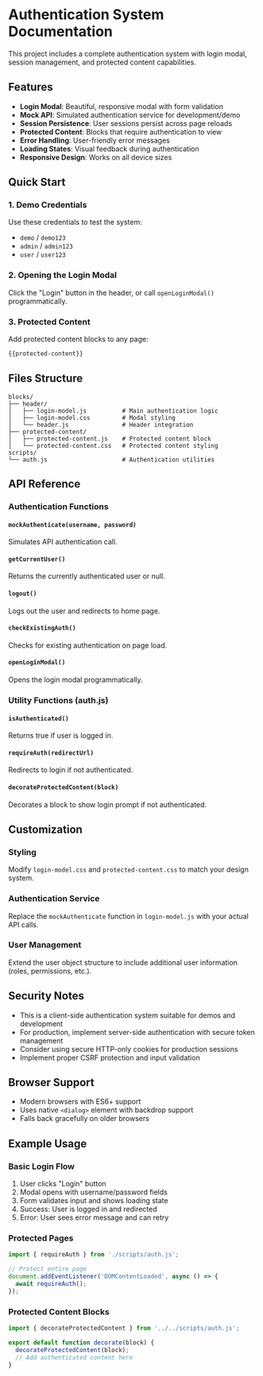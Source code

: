 # Authentication System Documentation

This project includes a complete authentication system with login modal, session management, and protected content capabilities.

## Features

- **Login Modal**: Beautiful, responsive modal with form validation
- **Mock API**: Simulated authentication service for development/demo
- **Session Persistence**: User sessions persist across page reloads
- **Protected Content**: Blocks that require authentication to view
- **Error Handling**: User-friendly error messages
- **Loading States**: Visual feedback during authentication
- **Responsive Design**: Works on all device sizes

## Quick Start

### 1. Demo Credentials

Use these credentials to test the system:
- `demo` / `demo123`
- `admin` / `admin123` 
- `user` / `user123`

### 2. Opening the Login Modal

Click the "Login" button in the header, or call `openLoginModal()` programmatically.

### 3. Protected Content

Add protected content blocks to any page:

```markdown
{{protected-content}}
```

## Files Structure

```
blocks/
├── header/
│   ├── login-model.js          # Main authentication logic
│   ├── login-model.css         # Modal styling
│   └── header.js               # Header integration
├── protected-content/
│   ├── protected-content.js    # Protected content block
│   └── protected-content.css   # Protected content styling
scripts/
└── auth.js                     # Authentication utilities
```

## API Reference

### Authentication Functions

#### `mockAuthenticate(username, password)`
Simulates API authentication call.

#### `getCurrentUser()`
Returns the currently authenticated user or null.

#### `logout()`
Logs out the user and redirects to home page.

#### `checkExistingAuth()`
Checks for existing authentication on page load.

#### `openLoginModal()`
Opens the login modal programmatically.

### Utility Functions (auth.js)

#### `isAuthenticated()`
Returns true if user is logged in.

#### `requireAuth(redirectUrl)`
Redirects to login if not authenticated.

#### `decorateProtectedContent(block)`
Decorates a block to show login prompt if not authenticated.

## Customization

### Styling
Modify `login-model.css` and `protected-content.css` to match your design system.

### Authentication Service
Replace the `mockAuthenticate` function in `login-model.js` with your actual API calls.

### User Management
Extend the user object structure to include additional user information (roles, permissions, etc.).

## Security Notes

- This is a client-side authentication system suitable for demos and development
- For production, implement server-side authentication with secure token management
- Consider using secure HTTP-only cookies for production sessions
- Implement proper CSRF protection and input validation

## Browser Support

- Modern browsers with ES6+ support
- Uses native `<dialog>` element with backdrop support
- Falls back gracefully on older browsers

## Example Usage

### Basic Login Flow
1. User clicks "Login" button
2. Modal opens with username/password fields
3. Form validates input and shows loading state
4. Success: User is logged in and redirected
5. Error: User sees error message and can retry

### Protected Pages
```javascript
import { requireAuth } from './scripts/auth.js';

// Protect entire page
document.addEventListener('DOMContentLoaded', async () => {
  await requireAuth();
});
```

### Protected Content Blocks
```javascript
import { decorateProtectedContent } from '../../scripts/auth.js';

export default function decorate(block) {
  decorateProtectedContent(block);
  // Add authenticated content here
}
```
